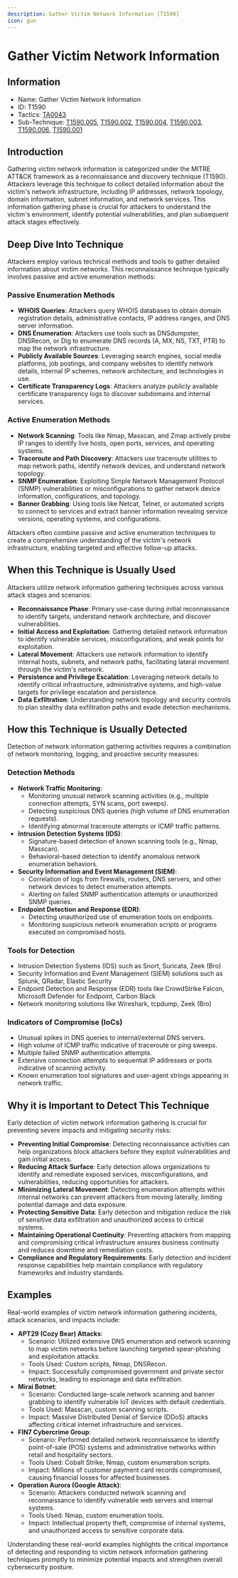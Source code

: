 ```yaml
---
description: Gather Victim Network Information [T1590]
icon: gun
---
```


# Gather Victim Network Information

## Information

- Name: Gather Victim Network Information
- ID: T1590
- Tactics: [TA0043](../TA0043/TA0043.md)
- Sub-Technique: [T1590.005](T1590.005.md), [T1590.002](T1590.002.md), [T1590.004](T1590.004.md), [T1590.003](T1590.003.md), [T1590.006](T1590.006.md), [T1590.001](T1590.001.md)

## Introduction

Gathering victim network information is categorized under the MITRE ATT\&CK framework as a reconnaissance and discovery technique (T1590). Attackers leverage this technique to collect detailed information about the victim's network infrastructure, including IP addresses, network topology, domain information, subnet information, and network services. This information gathering phase is crucial for attackers to understand the victim's environment, identify potential vulnerabilities, and plan subsequent attack stages effectively.

## Deep Dive Into Technique

Attackers employ various technical methods and tools to gather detailed information about victim networks. This reconnaissance technique typically involves passive and active enumeration methods:

### Passive Enumeration Methods

- **WHOIS Queries**: Attackers query WHOIS databases to obtain domain registration details, administrative contacts, IP address ranges, and DNS server information.
- **DNS Enumeration**: Attackers use tools such as DNSdumpster, DNSRecon, or Dig to enumerate DNS records (A, MX, NS, TXT, PTR) to map the network infrastructure.
- **Publicly Available Sources**: Leveraging search engines, social media platforms, job postings, and company websites to identify network details, internal IP schemes, network architecture, and technologies in use.
- **Certificate Transparency Logs**: Attackers analyze publicly available certificate transparency logs to discover subdomains and internal services.

### Active Enumeration Methods

- **Network Scanning**: Tools like Nmap, Masscan, and Zmap actively probe IP ranges to identify live hosts, open ports, services, and operating systems.
- **Traceroute and Path Discovery**: Attackers use traceroute utilities to map network paths, identify network devices, and understand network topology.
- **SNMP Enumeration**: Exploiting Simple Network Management Protocol (SNMP) vulnerabilities or misconfigurations to gather network device information, configurations, and topology.
- **Banner Grabbing**: Using tools like Netcat, Telnet, or automated scripts to connect to services and extract banner information revealing service versions, operating systems, and configurations.

Attackers often combine passive and active enumeration techniques to create a comprehensive understanding of the victim's network infrastructure, enabling targeted and effective follow-up attacks.

## When this Technique is Usually Used

Attackers utilize network information gathering techniques across various attack stages and scenarios:

- **Reconnaissance Phase**: Primary use-case during initial reconnaissance to identify targets, understand network architecture, and discover vulnerabilities.
- **Initial Access and Exploitation**: Gathering detailed network information to identify vulnerable services, misconfigurations, and weak points for exploitation.
- **Lateral Movement**: Attackers use network information to identify internal hosts, subnets, and network paths, facilitating lateral movement through the victim's network.
- **Persistence and Privilege Escalation**: Leveraging network details to identify critical infrastructure, administrative systems, and high-value targets for privilege escalation and persistence.
- **Data Exfiltration**: Understanding network topology and security controls to plan stealthy data exfiltration paths and evade detection mechanisms.

## How this Technique is Usually Detected

Detection of network information gathering activities requires a combination of network monitoring, logging, and proactive security measures:

### Detection Methods

- **Network Traffic Monitoring**:
  - Monitoring unusual network scanning activities (e.g., multiple connection attempts, SYN scans, port sweeps).
  - Detecting suspicious DNS queries (high volume of DNS enumeration requests).
  - Identifying abnormal traceroute attempts or ICMP traffic patterns.
- **Intrusion Detection Systems (IDS)**:
  - Signature-based detection of known scanning tools (e.g., Nmap, Masscan).
  - Behavioral-based detection to identify anomalous network enumeration behaviors.
- **Security Information and Event Management (SIEM)**:
  - Correlation of logs from firewalls, routers, DNS servers, and other network devices to detect enumeration attempts.
  - Alerting on failed SNMP authentication attempts or unauthorized SNMP queries.
- **Endpoint Detection and Response (EDR)**:
  - Detecting unauthorized use of enumeration tools on endpoints.
  - Monitoring suspicious network enumeration scripts or programs executed on compromised hosts.

### Tools for Detection

- Intrusion Detection Systems (IDS) such as Snort, Suricata, Zeek (Bro)
- Security Information and Event Management (SIEM) solutions such as Splunk, QRadar, Elastic Security
- Endpoint Detection and Response (EDR) tools like CrowdStrike Falcon, Microsoft Defender for Endpoint, Carbon Black
- Network monitoring solutions like Wireshark, tcpdump, Zeek (Bro)

### Indicators of Compromise (IoCs)

- Unusual spikes in DNS queries to internal/external DNS servers.
- High volume of ICMP traffic indicative of traceroute or ping sweeps.
- Multiple failed SNMP authentication attempts.
- Extensive connection attempts to sequential IP addresses or ports indicative of scanning activity.
- Known enumeration tool signatures and user-agent strings appearing in network traffic.

## Why it is Important to Detect This Technique

Early detection of victim network information gathering is crucial for preventing severe impacts and mitigating security risks:

- **Preventing Initial Compromise**: Detecting reconnaissance activities can help organizations block attackers before they exploit vulnerabilities and gain initial access.
- **Reducing Attack Surface**: Early detection allows organizations to identify and remediate exposed services, misconfigurations, and vulnerabilities, reducing opportunities for attackers.
- **Minimizing Lateral Movement**: Detecting enumeration attempts within internal networks can prevent attackers from moving laterally, limiting potential damage and data exposure.
- **Protecting Sensitive Data**: Early detection and mitigation reduce the risk of sensitive data exfiltration and unauthorized access to critical systems.
- **Maintaining Operational Continuity**: Preventing attackers from mapping and compromising critical infrastructure ensures business continuity and reduces downtime and remediation costs.
- **Compliance and Regulatory Requirements**: Early detection and incident response capabilities help maintain compliance with regulatory frameworks and industry standards.

## Examples

Real-world examples of victim network information gathering incidents, attack scenarios, and impacts include:

- **APT29 (Cozy Bear) Attacks**:
  - Scenario: Utilized extensive DNS enumeration and network scanning to map victim networks before launching targeted spear-phishing and exploitation attacks.
  - Tools Used: Custom scripts, Nmap, DNSRecon.
  - Impact: Successfully compromised government and private sector networks, leading to espionage and data exfiltration.
- **Mirai Botnet**:
  - Scenario: Conducted large-scale network scanning and banner grabbing to identify vulnerable IoT devices with default credentials.
  - Tools Used: Masscan, custom scanning scripts.
  - Impact: Massive Distributed Denial of Service (DDoS) attacks affecting critical internet infrastructure and services.
- **FIN7 Cybercrime Group**:
  - Scenario: Performed detailed network reconnaissance to identify point-of-sale (POS) systems and administrative networks within retail and hospitality sectors.
  - Tools Used: Cobalt Strike, Nmap, custom enumeration scripts.
  - Impact: Millions of customer payment card records compromised, causing financial losses for affected businesses.
- **Operation Aurora (Google Attack)**:
  - Scenario: Attackers conducted network scanning and reconnaissance to identify vulnerable web servers and internal systems.
  - Tools Used: Nmap, custom enumeration tools.
  - Impact: Intellectual property theft, compromise of internal systems, and unauthorized access to sensitive corporate data.

Understanding these real-world examples highlights the critical importance of detecting and responding to victim network information gathering techniques promptly to minimize potential impacts and strengthen overall cybersecurity posture.

